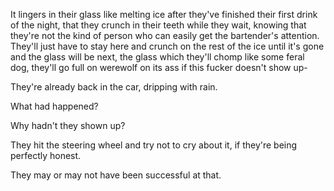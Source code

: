 It lingers in their glass like melting ice after they've finished their first drink of the night, that they crunch in their teeth while they wait, knowing that they're not the kind of person who can easily get the bartender's attention. They'll just have to stay here and crunch on the rest of the ice until it's gone and the glass will be next, the glass which they'll chomp like some feral dog, they'll go full on werewolf on its ass if this fucker doesn't show up-

They're already back in the car, dripping with rain.

What had happened?

Why hadn't they shown up?

They hit the steering wheel and try not to cry about it, if they're being perfectly honest.

They may or may not have been successful at that.